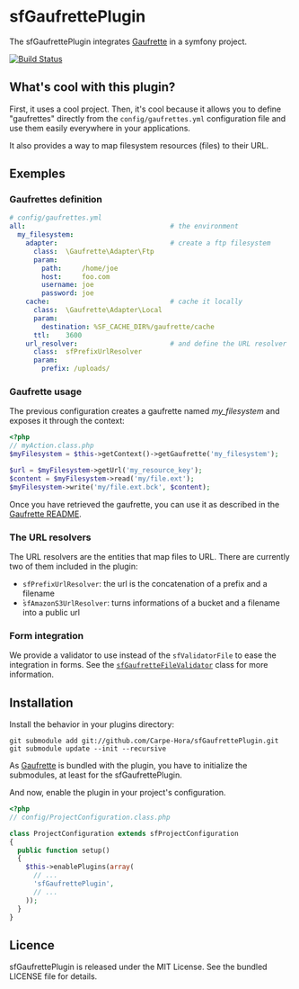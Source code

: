 sfGaufrettePlugin
=================

The sfGaufrettePlugin integrates [Gaufrette](https://github.com/KnpLabs/Gaufrette/)
in a symfony project.

[![Build Status](https://secure.travis-ci.org/Carpe-Hora/sfGaufrettePlugin.png?branch=master)](http://travis-ci.org/Carpe-Hora/sfGaufrettePlugin)

What's cool with this plugin?
-----------------------------

First, it uses a cool project. Then, it's cool because it allows you to define
"gaufrettes" directly from the `config/gaufrettes.yml` configuration file and use them easily
everywhere in your applications.

It also provides a way to map filesystem resources (files) to their URL.


Exemples
-----


### Gaufrettes definition

``` yaml
# config/gaufrettes.yml
all:                                    # the environment
  my_filesystem:
    adapter:                            # create a ftp filesystem
      class:  \Gaufrette\Adapter\Ftp
      param:
        path:     /home/joe
        host:     foo.com
        username: joe
        password: joe
    cache:                              # cache it locally
      class:  \Gaufrette\Adapter\Local
      param:
        destination: %SF_CACHE_DIR%/gaufrette/cache
      ttl:    3600
    url_resolver:                       # and define the URL resolver
      class:  sfPrefixUrlResolver
      param:
        prefix: /uploads/
```

### Gaufrette usage

The previous configuration creates a gaufrette named _my_filesystem_ and exposes it
through the context:

``` php
<?php
// myAction.class.php
$myFilesystem = $this->getContext()->getGaufrette('my_filesystem');

$url = $myFilesystem->getUrl('my_resource_key');
$content = $myFilesystem->read('my/file.ext');
$myFilesystem->write('my/file.ext.bck', $content);
```

Once you have retrieved the gaufrette, you can use it as described in the
[Gaufrette README](https://github.com/KnpLabs/Gaufrette/blob/master/README.markdown).

### The URL resolvers

The URL resolvers are the entities that map files to URL. There are currently
two of them included in the plugin:

  * `sfPrefixUrlResolver`: the url is the concatenation of a prefix and a filename
  * ̀`sfAmazonS3UrlResolver`: turns informations of a bucket and a filename into
    a public url

### Form integration

We provide a validator to use instead of the `sfValidatorFile` to ease the
integration in forms. See the
[`sfGaufretteFileValidator`](https://github.com/Carpe-Hora/sfGaufrettePlugin/blob/master/lib/validator/plugin/PluginSfGaufretteFileValidator.class.php)
class for more information.

Installation
------------

Install the behavior in your plugins directory:

```
git submodule add git://github.com/Carpe-Hora/sfGaufrettePlugin.git
git submodule update --init --recursive
```

As [Gaufrette](https://github.com/KnpLabs/Gaufrette/) is bundled with the
plugin, you have to initialize the submodules, at least for the
sfGaufrettePlugin.

And now, enable the plugin in your project's configuration.

``` php
<?php
// config/ProjectConfiguration.class.php

class ProjectConfiguration extends sfProjectConfiguration
{
  public function setup()
  {
    $this->enablePlugins(array(
      // ...
      'sfGaufrettePlugin',
      // ...
    ));
  }
}
```


Licence
-------

sfGaufrettePlugin is released under the MIT License. See the bundled LICENSE file for
details.
